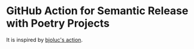 # GitHub Action for Semantic Release with Poetry Projects

It is inspired by [bjoluc's action](https://github.com/bjoluc/semantic-release-config-poetry).
